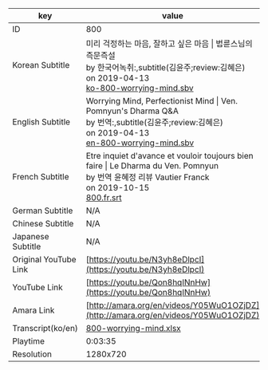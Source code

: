 |  key  |  value  |
|-------|---------|
| ID            | 800 |
| Korean Subtitle | 미리 걱정하는 마음, 잘하고 싶은 마음 \| 법륜스님의 즉문즉설<br>by 한국어녹취:,subtitle(김윤주;review:김혜은)<br>on 2019-04-13<br>[ko-800-worrying-mind.sbv](https://github.com/jungtosociety/dharma-qna/raw/master/sub/800/ko-800-worrying-mind.sbv)<br>|
| English Subtitle | Worrying Mind, Perfectionist Mind \| Ven. Pomnyun's Dharma Q&A<br>by 번역:,subtitle(김윤주;review:김혜은)<br>on 2019-04-13<br>[en-800-worrying-mind.sbv](https://github.com/jungtosociety/dharma-qna/raw/master/sub/800/en-800-worrying-mind.sbv)<br>|
| French Subtitle | Etre inquiet d'avance et vouloir toujours bien faire \| Le Dharma du Ven. Pomnyun<br>by 번역   윤혜정  리뷰 Vautier Franck<br>on 2019-10-15<br>[800.fr.srt](https://github.com/jungtosociety/dharma-qna/raw/master/sub/800/800.fr.srt)<br>|
| German Subtitle | N/A |
| Chinese Subtitle | N/A |
| Japanese Subtitle | N/A |
| Original YouTube Link  | [https://youtu.be/N3yh8eDlpcI](https://youtu.be/N3yh8eDlpcI) |
| YouTube Link  | [https://youtu.be/Qon8hqINnHw](https://youtu.be/Qon8hqINnHw) |
| Amara Link    | [http://amara.org/en/videos/Y05WuO1OZjDZ](http://amara.org/en/videos/Y05WuO1OZjDZ) |
| Transcript(ko/en) | [800-worrying-mind.xlsx](https://github.com/jungtosociety/dharma-qna/raw/master/sub/800/800-worrying-mind.xlsx) |
| Playtime | 0:03:35 |
| Resolution | 1280x720|
